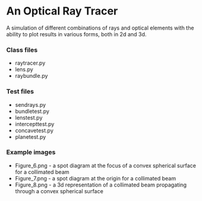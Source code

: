 An Optical Ray Tracer
======

A simulation of different combinations of rays and optical elements with the ability to plot results in various forms, both in 2d and 3d.

### Class files
* raytracer.py
* lens.py
* raybundle.py

### Test files
* sendrays.py
* bundletest.py
* lenstest.py
* intercepttest.py
* concavetest.py
* planetest.py

### Example images
* Figure_6.png - a spot diagram at the focus of a convex spherical surface for a collimated beam
* Figure_7.png - a spot diagram at the origin for a collimated beam
* Figure_8.png - a 3d representation of a collimated beam propagating through a convex spherical surface
